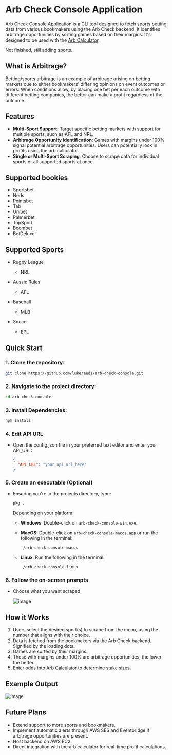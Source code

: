 # Arb Check Console Application

Arb Check Console Application is a CLI tool designed to fetch sports betting data from various bookmakers using the Arb Check backend. It identifies arbitrage opportunities by sorting games based on their margins. It's designed to be used with the [Arb Calculator](https://github.com/lukereed1/arb-calculator).

Not finished, still adding sports.

## What is Arbitrage?

Betting/sports arbitrage is an example of arbitrage arising on betting markets due to either bookmakers' differing opinions on event outcomes or errors. When conditions allow, by placing one bet per each outcome with different betting companies, the bettor can make a profit regardless of the outcome.

## Features

- **Multi-Sport Support**: Target specific betting markets with support for multiple sports, such as AFL and NRL.
- **Arbitrage Opportunity Identification**: Games with margins under 100% signal potential arbitrage opportunities. Users can potentially lock in profits using the arb calculator.
- **Single or Multi-Sport Scraping**: Choose to scrape data for individual sports or all supported sports at once.

## Supported bookies

- Sportsbet
- Neds
- Pointsbet
- Tab
- Unibet
- Palmerbet
- TopSport
- Boombet
- BetDeluxe

## Supported Sports

- Rugby League

  - NRL

- Aussie Rules

  - AFL

- Baseball

  - MLB

- Soccer
  - EPL

## Quick Start

### 1. Clone the repository:

```bash
git clone https://github.com/lukereed1/arb-check-console.git
```

### 2. Navigate to the project directory:

```bash
cd arb-check-console
```

### 3. Install Dependencies:

```bash
npm install
```

### 4. Edit API URL:

- Open the config.json file in your preferred text editor and enter your API_URL:

  ```json
  {
  	"API_URL": "your_api_url_here"
  }
  ```

### 5. Create an executable (Optional)

- Ensuring you're in the projects directory, type:

  ```bash
  pkg .
  ```

  Depending on your platform:

  - **Windows**: Double-click on `arb-check-console-win.exe`.

  - **MacOS**: Double-click on `arb-check-console-macos.app` or run the following in the terminal:
    ```bash
    ./arb-check-console-macos
    ```
  - **Linux**: Run the following in the terminal:
    ```bash
    ./arb-check-console-linux
    ```

### 6. Follow the on-screen prompts

- Choose what you want scraped

  ![image](https://github.com/lukereed1/arb-check-console/assets/104820125/e42344fb-f3d2-4211-8810-49b2de86cd50)

## How it Works

1. Users select the desired sport(s) to scrape from the menu, using the number that aligns with their choice.
2. Data is fetched from the bookmakers via the Arb Check backend. Signified by the loading dots.
3. Games are sorted by their margins.
4. Those with margins under 100% are arbitrage opportunities, the lower the better.
5. Enter odds into [Arb Calculator](https://github.com/lukereed1/arb-calculator) to determine stake sizes.

## Example Output

![image](https://github.com/lukereed1/arb-check-console/assets/104820125/1115a640-5256-42fb-ad15-637c7ac4d6c9)

## Future Plans

- Extend support to more sports and bookmakers.
- Implement automatic alerts through AWS SES and Eventbridge if arbitrage opportunities are present.
- Host backend on AWS EC2.
- Direct integration with the arb calculator for real-time profit calculations.
